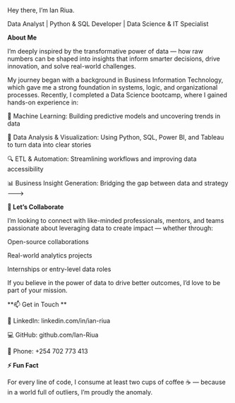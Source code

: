 Hey there, I’m Ian Riua.

Data Analyst | Python & SQL Developer | Data Science & IT Specialist 

**About Me**

I’m deeply inspired by the transformative power of data — how raw numbers can be shaped into insights that inform smarter decisions, drive innovation, and solve real-world challenges.

My journey began with a background in Business Information Technology, which gave me a strong foundation in systems, logic, and organizational processes. Recently, I completed a Data Science bootcamp, where I gained hands-on experience in:

🧠 Machine Learning: Building predictive models and uncovering trends in data

💾 Data Analysis & Visualization: Using Python, SQL, Power BI, and Tableau to turn data into clear stories

🔍 ETL & Automation: Streamlining workflows and improving data accessibility

📊 Business Insight Generation: Bridging the gap between data and strategy
--->

**🤝 Let’s Collaborate**

I’m looking to connect with like-minded professionals, mentors, and teams passionate about leveraging data to create impact — whether through:

Open-source collaborations

Real-world analytics projects

Internships or entry-level data roles

If you believe in the power of data to drive better outcomes, I’d love to be part of your mission.

**📫 Get in Touch **

💼 LinkedIn: linkedin.com/in/ian-riua

💻 GitHub: github.com/Ian-Riua

📱 Phone: +254 702 773 413


**⚡ Fun Fact**

For every line of code, I consume at least two cups of coffee ☕ — because in a world full of outliers, I’m proudly the anomaly.
